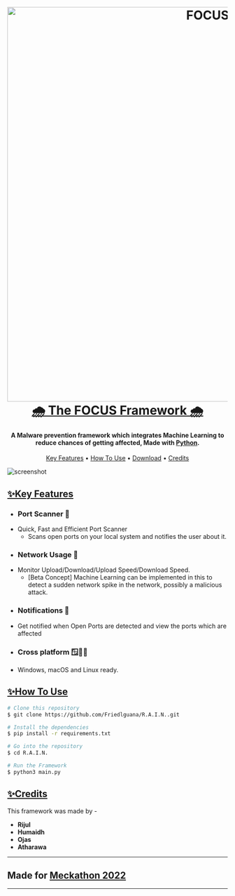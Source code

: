 
<h1 align="center">
  <br>
  <a href="https://github.com/Friedlguana/FOCUS"><img src="https://cdn.discordapp.com/attachments/879937276858220564/1092860472723779625/image.png" alt="FOCUS" width="900"></a>
  <br>
  <b> <u>
  🌧️ The FOCUS Framework 🌧️
  </b> </u>
  <br>
</h1>

<h4 align="center">A Malware prevention framework which integrates Machine Learning to reduce chances of getting affected, Made with  <a href="https://www.python.org/" target="_blank">Python</a>.</h4>


</p>

<p align="center">
  <a href="#key-features">Key Features</a> •
  <a href="#how-to-use">How To Use</a> •
  <a href="#download">Download</a> •
  <a href="#credits">Credits</a> 
</p>

![screenshot](https://cdn.discordapp.com/attachments/837353561259769958/1012956440849297548/chrome_kpaEKWIy7k.png)

<u>

## **✨Key Features**
</u>

* ### **Port Scanner 📡** 
- Quick, Fast and Efficient Port Scanner
  - Scans open ports on your local system and notifies the user about it.
* ### **Network Usage 📶**
- Monitor Upload/Download/Upload Speed/Download Speed.
  - [Beta Concept] Machine Learning can be implemented in this to detect a sudden network spike in the network, possibly a malicious attack.
* ### **Notifications 🔔**
- Get notified when Open Ports are detected and view the ports which are affected
* ### **Cross platform 🪟🍎🐧**
- Windows, macOS and Linux ready.

<b> <u>
## **✨How To Use**
</b> </u>
```bash
# Clone this repository
$ git clone https://github.com/Friedlguana/R.A.I.N..git

# Install the dependencies 
$ pip install -r requirements.txt 

# Go into the repository
$ cd R.A.I.N.

# Run the Framework
$ python3 main.py
```
<u>

## **✨Credits**
</u>

This framework was made by -
- **Rijul** 
- **Humaidh**
- **Ojas**
- **Atharawa**
------------------------

 ## **Made for [Meckathon 2022](https://mec.edu.om/meckathon2022/)**
 ----------
